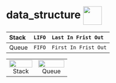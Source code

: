 # data_structure <img align="center" src="https://media0.giphy.com/media/135DBazlXmCxos/giphy.gif?cid=ecf05e47jlh6z5imu10yp2ppfs9dktqqffswnet2789ty07j&ep=v1_stickers_search&rid=giphy.gif&ct=s" width="50" height="50">

| Stack | `LIFO` | `Last In Frist Out`  |
| :---- | :----- | :------------------- |
| Queue | `FIFO` | `First In Frist Out` |

<table>
  <tr>
    <td colspan="2" align="center"> <img width="100%" src="https://deepblade.com/wp-content/uploads/2022/04/stackgif.gif">Stack</th>
    </td>
    <td colspan="2" align="center"> <img width="100%" src="https://deepblade.com/wp-content/uploads/2022/04/queuegif.gif">Queue</th></td>
  </tr>
</table>
